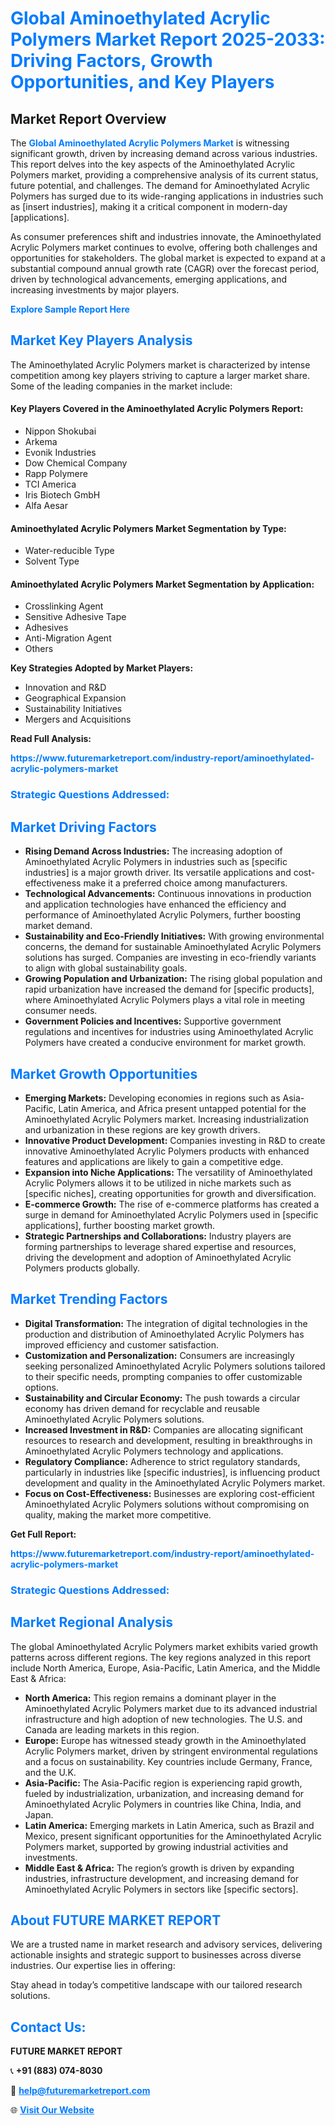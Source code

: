 <h1 style="color: #007BFF;">Global Aminoethylated Acrylic Polymers Market Report 2025-2033: Driving Factors, Growth Opportunities, and Key Players</h1>

<section id="overview">
<h2>Market Report Overview</h2>
<p>The <a href="https://www.futuremarketreport.com/industry-report/aminoethylated-acrylic-polymers-market" style="color: #007BFF; text-decoration: none;"><strong>Global Aminoethylated Acrylic Polymers Market</strong></a> is witnessing significant growth, driven by increasing demand across various industries. This report delves into the key aspects of the Aminoethylated Acrylic Polymers market, providing a comprehensive analysis of its current status, future potential, and challenges. The demand for Aminoethylated Acrylic Polymers has surged due to its wide-ranging applications in industries such as [insert industries], making it a critical component in modern-day [applications].</p>
<p>As consumer preferences shift and industries innovate, the Aminoethylated Acrylic Polymers market continues to evolve, offering both challenges and opportunities for stakeholders. The global market is expected to expand at a substantial compound annual growth rate (CAGR) over the forecast period, driven by technological advancements, emerging applications, and increasing investments by major players.</p>
</section>

<section id="overview">
<p><a href="https://www.futuremarketreport.com/request-sample/reportId=58194" style="color: #007BFF; text-decoration: none;"><strong>Explore Sample Report Here</strong></a></p>
</section>

<section id="key-players">
<h2 style="color: #007BFF;">Market Key Players Analysis</h2>
<p>The Aminoethylated Acrylic Polymers market is characterized by intense competition among key players striving to capture a larger market share. Some of the leading companies in the market include:</p>
<h4>Key Players Covered in the Aminoethylated Acrylic Polymers Report:</h4>
<ul><li>Nippon Shokubai</li><li>Arkema</li><li>Evonik Industries</li><li>Dow Chemical Company</li><li>Rapp Polymere</li><li>TCI America</li><li>Iris Biotech GmbH</li><li>Alfa Aesar</li></ul>
<h4>Aminoethylated Acrylic Polymers Market Segmentation by Type:</h4>
<ul><li>Water-reducible Type</li><li>Solvent Type</li></ul>

<h4>Aminoethylated Acrylic Polymers Market Segmentation by Application:</h4>
<ul><li>Crosslinking Agent</li><li>Sensitive Adhesive Tape</li><li>Adhesives</li><li>Anti-Migration Agent</li><li>Others</li></ul>
<p><strong>Key Strategies Adopted by Market Players:</strong></p>
<ul>
<li>Innovation and R&D</li>
<li>Geographical Expansion</li>
<li>Sustainability Initiatives</li>
<li>Mergers and Acquisitions</li>
</ul>
</section>

<section>
<p><strong>Read Full Analysis: </strong></p><a href="https://www.futuremarketreport.com/industry-report/aminoethylated-acrylic-polymers-market" style="color: #007BFF; text-decoration: none;"><strong>https://www.futuremarketreport.com/industry-report/aminoethylated-acrylic-polymers-market</strong></a>
<h3 style="color: #007BFF;">Strategic Questions Addressed:</h3>
</section>

<section id="driving-factors">
<h2 style="color: #007BFF;">Market Driving Factors</h2>
<ul>
<li><strong>Rising Demand Across Industries:</strong> The increasing adoption of Aminoethylated Acrylic Polymers in industries such as [specific industries] is a major growth driver. Its versatile applications and cost-effectiveness make it a preferred choice among manufacturers.</li>
<li><strong>Technological Advancements:</strong> Continuous innovations in production and application technologies have enhanced the efficiency and performance of Aminoethylated Acrylic Polymers, further boosting market demand.</li>
<li><strong>Sustainability and Eco-Friendly Initiatives:</strong> With growing environmental concerns, the demand for sustainable Aminoethylated Acrylic Polymers solutions has surged. Companies are investing in eco-friendly variants to align with global sustainability goals.</li>
<li><strong>Growing Population and Urbanization:</strong> The rising global population and rapid urbanization have increased the demand for [specific products], where Aminoethylated Acrylic Polymers plays a vital role in meeting consumer needs.</li>
<li><strong>Government Policies and Incentives:</strong> Supportive government regulations and incentives for industries using Aminoethylated Acrylic Polymers have created a conducive environment for market growth.</li>
</ul>
</section>

<section id="growth-opportunities">
<h2 style="color: #007BFF;">Market Growth Opportunities</h2>
<ul>
<li><strong>Emerging Markets:</strong> Developing economies in regions such as Asia-Pacific, Latin America, and Africa present untapped potential for the Aminoethylated Acrylic Polymers market. Increasing industrialization and urbanization in these regions are key growth drivers.</li>
<li><strong>Innovative Product Development:</strong> Companies investing in R&D to create innovative Aminoethylated Acrylic Polymers products with enhanced features and applications are likely to gain a competitive edge.</li>
<li><strong>Expansion into Niche Applications:</strong> The versatility of Aminoethylated Acrylic Polymers allows it to be utilized in niche markets such as [specific niches], creating opportunities for growth and diversification.</li>
<li><strong>E-commerce Growth:</strong> The rise of e-commerce platforms has created a surge in demand for Aminoethylated Acrylic Polymers used in [specific applications], further boosting market growth.</li>
<li><strong>Strategic Partnerships and Collaborations:</strong> Industry players are forming partnerships to leverage shared expertise and resources, driving the development and adoption of Aminoethylated Acrylic Polymers products globally.</li>
</ul>
</section>

<section id="trending-factors">
<h2 style="color: #007BFF;">Market Trending Factors</h2>
<ul>
<li><strong>Digital Transformation:</strong> The integration of digital technologies in the production and distribution of Aminoethylated Acrylic Polymers has improved efficiency and customer satisfaction.</li>
<li><strong>Customization and Personalization:</strong> Consumers are increasingly seeking personalized Aminoethylated Acrylic Polymers solutions tailored to their specific needs, prompting companies to offer customizable options.</li>
<li><strong>Sustainability and Circular Economy:</strong> The push towards a circular economy has driven demand for recyclable and reusable Aminoethylated Acrylic Polymers solutions.</li>
<li><strong>Increased Investment in R&D:</strong> Companies are allocating significant resources to research and development, resulting in breakthroughs in Aminoethylated Acrylic Polymers technology and applications.</li>
<li><strong>Regulatory Compliance:</strong> Adherence to strict regulatory standards, particularly in industries like [specific industries], is influencing product development and quality in the Aminoethylated Acrylic Polymers market.</li>
<li><strong>Focus on Cost-Effectiveness:</strong> Businesses are exploring cost-efficient Aminoethylated Acrylic Polymers solutions without compromising on quality, making the market more competitive.</li>
</ul>
</section>

<section>
<p><strong>Get Full Report: </strong></p><a href="https://www.futuremarketreport.com/industry-report/aminoethylated-acrylic-polymers-market" style="color: #007BFF; text-decoration: none;"><strong>https://www.futuremarketreport.com/industry-report/aminoethylated-acrylic-polymers-market</strong></a>
<h3 style="color: #007BFF;">Strategic Questions Addressed:</h3>
</section>


<section id="regional-analysis">
<h2 style="color: #007BFF;">Market Regional Analysis</h2>
<p>The global Aminoethylated Acrylic Polymers market exhibits varied growth patterns across different regions. The key regions analyzed in this report include North America, Europe, Asia-Pacific, Latin America, and the Middle East & Africa:</p>
<ul>
<li><strong>North America:</strong> This region remains a dominant player in the Aminoethylated Acrylic Polymers market due to its advanced industrial infrastructure and high adoption of new technologies. The U.S. and Canada are leading markets in this region.</li>
<li><strong>Europe:</strong> Europe has witnessed steady growth in the Aminoethylated Acrylic Polymers market, driven by stringent environmental regulations and a focus on sustainability. Key countries include Germany, France, and the U.K.</li>
<li><strong>Asia-Pacific:</strong> The Asia-Pacific region is experiencing rapid growth, fueled by industrialization, urbanization, and increasing demand for Aminoethylated Acrylic Polymers in countries like China, India, and Japan.</li>
<li><strong>Latin America:</strong> Emerging markets in Latin America, such as Brazil and Mexico, present significant opportunities for the Aminoethylated Acrylic Polymers market, supported by growing industrial activities and investments.</li>
<li><strong>Middle East & Africa:</strong> The region’s growth is driven by expanding industries, infrastructure development, and increasing demand for Aminoethylated Acrylic Polymers in sectors like [specific sectors].</li>
</ul>
</section>

<footer>
<h2 style="color: #007BFF;">About FUTURE MARKET REPORT</h2>
<p>We are a trusted name in market research and advisory services, delivering actionable insights and strategic support to businesses across diverse industries. Our expertise lies in offering:</p>

<p>Stay ahead in today’s competitive landscape with our tailored research solutions.</p>

<h2 style="color: #007BFF;">Contact Us:</h2>
<p><strong>FUTURE MARKET REPORT</strong></p>
<p>📞 <strong>+91 (883) 074-8030</strong></p>
<p>📧 <strong><a href="mailto:help@futuremarketreport.com" style="color: #007BFF;">help@futuremarketreport.com</a></strong></p>
<p>🌐 <strong><a href="https://www.futuremarketreport.com/" style="color: #007BFF;">Visit Our Website</a></strong></p>
</footer>